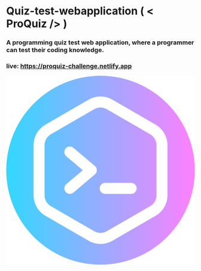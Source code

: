 # Quiz-test-webapplication ( < ProQuiz /> )
### A programming quiz test web application, where a programmer can test their coding knowledge.
### live: https://proquiz-challenge.netlify.app
<p align="center">
  <img src="https://github.com/imtanvir/quiz-test-webapplication/blob/main/code.png" alt="Alt Text">
</p>


